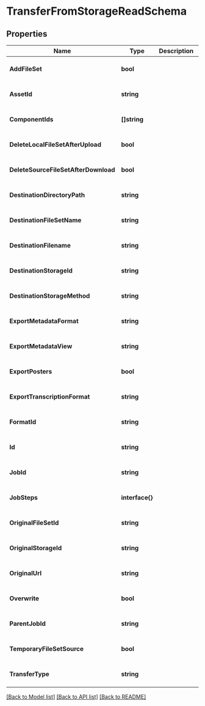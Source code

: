 # TransferFromStorageReadSchema

## Properties
Name | Type | Description | Notes
------------ | ------------- | ------------- | -------------
**AddFileSet** | **bool** |  | [optional] [default to null]
**AssetId** | **string** |  | [optional] [default to null]
**ComponentIds** | **[]string** |  | [optional] [default to null]
**DeleteLocalFileSetAfterUpload** | **bool** |  | [optional] [default to null]
**DeleteSourceFileSetAfterDownload** | **bool** |  | [optional] [default to null]
**DestinationDirectoryPath** | **string** |  | [optional] [default to null]
**DestinationFileSetName** | **string** |  | [optional] [default to null]
**DestinationFilename** | **string** |  | [optional] [default to null]
**DestinationStorageId** | **string** |  | [optional] [default to null]
**DestinationStorageMethod** | **string** |  | [optional] [default to null]
**ExportMetadataFormat** | **string** |  | [optional] [default to null]
**ExportMetadataView** | **string** |  | [optional] [default to null]
**ExportPosters** | **bool** |  | [optional] [default to null]
**ExportTranscriptionFormat** | **string** |  | [optional] [default to null]
**FormatId** | **string** |  | [optional] [default to null]
**Id** | **string** |  | [optional] [default to null]
**JobId** | **string** |  | [optional] [default to null]
**JobSteps** | **interface{}** |  | [optional] [default to null]
**OriginalFileSetId** | **string** |  | [optional] [default to null]
**OriginalStorageId** | **string** |  | [optional] [default to null]
**OriginalUrl** | **string** |  | [optional] [default to null]
**Overwrite** | **bool** |  | [optional] [default to null]
**ParentJobId** | **string** |  | [optional] [default to null]
**TemporaryFileSetSource** | **bool** |  | [optional] [default to null]
**TransferType** | **string** |  | [optional] [default to null]

[[Back to Model list]](../README.md#documentation-for-models) [[Back to API list]](../README.md#documentation-for-api-endpoints) [[Back to README]](../README.md)


